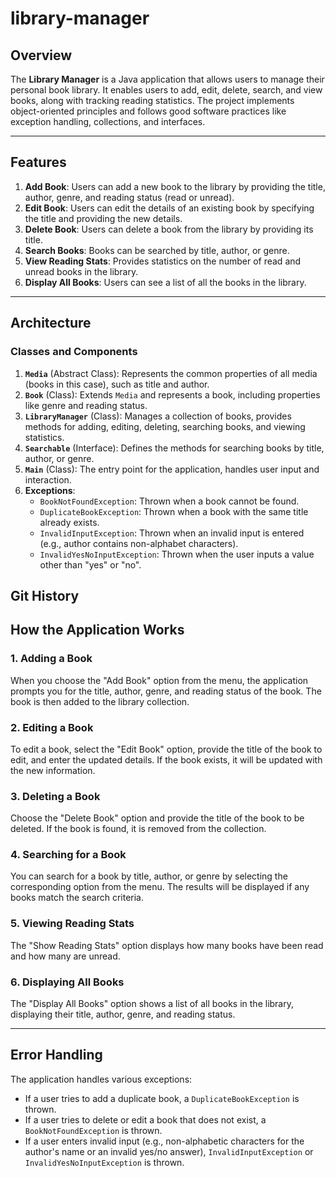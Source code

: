 # library-manager

## Overview
The **Library Manager** is a Java application that allows users to manage their personal book library. It enables users to add, edit, delete, search, and view books, along with tracking reading statistics. The project implements object-oriented principles and follows good software practices like exception handling, collections, and interfaces.

---

## Features
1. **Add Book**: Users can add a new book to the library by providing the title, author, genre, and reading status (read or unread).
2. **Edit Book**: Users can edit the details of an existing book by specifying the title and providing the new details.
3. **Delete Book**: Users can delete a book from the library by providing its title.
4. **Search Books**: Books can be searched by title, author, or genre.
5. **View Reading Stats**: Provides statistics on the number of read and unread books in the library.
6. **Display All Books**: Users can see a list of all the books in the library.

---

## Architecture

### Classes and Components
1. **`Media`** (Abstract Class): Represents the common properties of all media (books in this case), such as title and author.
2. **`Book`** (Class): Extends `Media` and represents a book, including properties like genre and reading status.
3. **`LibraryManager`** (Class): Manages a collection of books, provides methods for adding, editing, deleting, searching books, and viewing statistics.
4. **`Searchable`** (Interface): Defines the methods for searching books by title, author, or genre.
5. **`Main`** (Class): The entry point for the application, handles user input and interaction.
6. **Exceptions**:
    - `BookNotFoundException`: Thrown when a book cannot be found.
    - `DuplicateBookException`: Thrown when a book with the same title already exists.
    - `InvalidInputException`: Thrown when an invalid input is entered (e.g., author contains non-alphabet characters).
    - `InvalidYesNoInputException`: Thrown when the user inputs a value other than "yes" or "no".


## Git History


## How the Application Works

### 1. **Adding a Book**
When you choose the "Add Book" option from the menu, the application prompts you for the title, author, genre, and reading status of the book. The book is then added to the library collection.

### 2. **Editing a Book**
To edit a book, select the "Edit Book" option, provide the title of the book to edit, and enter the updated details. If the book exists, it will be updated with the new information.

### 3. **Deleting a Book**
Choose the "Delete Book" option and provide the title of the book to be deleted. If the book is found, it is removed from the collection.

### 4. **Searching for a Book**
You can search for a book by title, author, or genre by selecting the corresponding option from the menu. The results will be displayed if any books match the search criteria.

### 5. **Viewing Reading Stats**
The "Show Reading Stats" option displays how many books have been read and how many are unread.

### 6. **Displaying All Books**
The "Display All Books" option shows a list of all books in the library, displaying their title, author, genre, and reading status.

---

## Error Handling
The application handles various exceptions:
- If a user tries to add a duplicate book, a `DuplicateBookException` is thrown.
- If a user tries to delete or edit a book that does not exist, a `BookNotFoundException` is thrown.
- If a user enters invalid input (e.g., non-alphabetic characters for the author's name or an invalid yes/no answer), `InvalidInputException` or `InvalidYesNoInputException` is thrown.